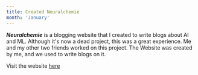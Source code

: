```yaml
---
title: Created Neuralchemie
month: 'January'
---
```

**_Neuralchemie_** is a blogging website that I created to write blogs about AI and ML. Although it's now a dead project, this was a great experience. Me and my other two friends worked on this project. The Website was created by me, and we used to write blogs on it.

Visit the website [here](https://www.neuralchemie.com/)